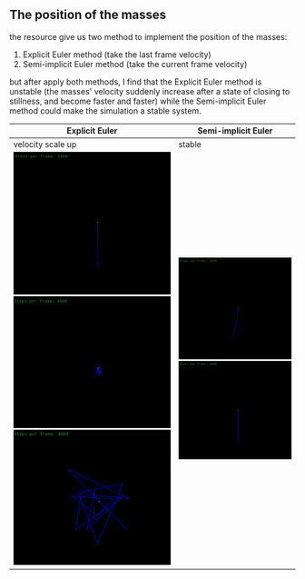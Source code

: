 ## The position of the masses
the resource give us two method to implement the position of the masses:
1. Explicit Euler method (take the last frame velocity)
2. Semi-implicit Euler method (take the current frame velocity)

but after apply both methods, I find that the Explicit Euler method is unstable (the masses' velocity suddenly increase after a state of closing to stillness, and become faster and faster) while the Semi-implicit Euler method could make the simulation a stable system.

| Explicit Euler | Semi-implicit Euler |
| --- | --- |
| velocity scale up | stable |
|![unstable-0](./images/unstable-0.png) ![unstable-1](./images/unstable-1.png) ![unstable-2](./images/unstable-2.png)|![stable-0](./images/stable-0.png) ![stable-1](./images/stable-1.png)|





